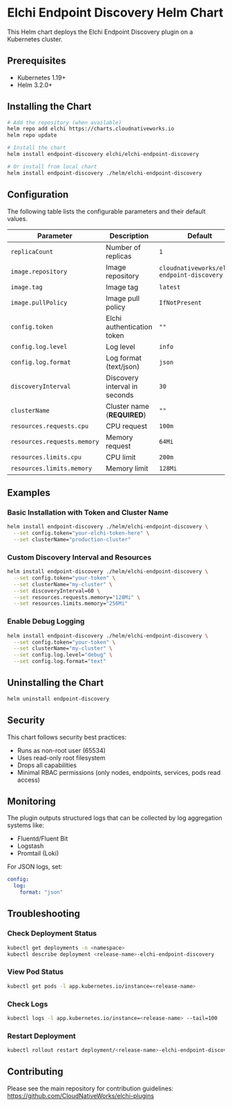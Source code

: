 # Elchi Endpoint Discovery Helm Chart

This Helm chart deploys the Elchi Endpoint Discovery plugin on a Kubernetes cluster.

## Prerequisites

- Kubernetes 1.19+
- Helm 3.2.0+

## Installing the Chart

```bash
# Add the repository (when available)
helm repo add elchi https://charts.cloudnativeworks.io
helm repo update

# Install the chart
helm install endpoint-discovery elchi/elchi-endpoint-discovery

# Or install from local chart
helm install endpoint-discovery ./helm/elchi-endpoint-discovery
```

## Configuration

The following table lists the configurable parameters and their default values.

| Parameter | Description | Default |
|-----------|-------------|---------|
| `replicaCount` | Number of replicas | `1` |
| `image.repository` | Image repository | `cloudnativeworks/elchi-endpoint-discovery` |
| `image.tag` | Image tag | `latest` |
| `image.pullPolicy` | Image pull policy | `IfNotPresent` |
| `config.token` | Elchi authentication token | `""` |
| `config.log.level` | Log level | `info` |
| `config.log.format` | Log format (text/json) | `json` |
| `discoveryInterval` | Discovery interval in seconds | `30` |
| `clusterName` | Cluster name (**REQUIRED**) | `""` |
| `resources.requests.cpu` | CPU request | `100m` |
| `resources.requests.memory` | Memory request | `64Mi` |
| `resources.limits.cpu` | CPU limit | `200m` |
| `resources.limits.memory` | Memory limit | `128Mi` |

## Examples

### Basic Installation with Token and Cluster Name

```bash
helm install endpoint-discovery ./helm/elchi-endpoint-discovery \
  --set config.token="your-elchi-token-here" \
  --set clusterName="production-cluster"
```

### Custom Discovery Interval and Resources

```bash
helm install endpoint-discovery ./helm/elchi-endpoint-discovery \
  --set config.token="your-token" \
  --set clusterName="my-cluster" \
  --set discoveryInterval=60 \
  --set resources.requests.memory="128Mi" \
  --set resources.limits.memory="256Mi"
```


### Enable Debug Logging

```bash
helm install endpoint-discovery ./helm/elchi-endpoint-discovery \
  --set config.token="your-token" \
  --set clusterName="my-cluster" \
  --set config.log.level="debug" \
  --set config.log.format="text"
```

## Uninstalling the Chart

```bash
helm uninstall endpoint-discovery
```

## Security

This chart follows security best practices:

- Runs as non-root user (65534)
- Uses read-only root filesystem
- Drops all capabilities
- Minimal RBAC permissions (only nodes, endpoints, services, pods read access)

## Monitoring

The plugin outputs structured logs that can be collected by log aggregation systems like:

- Fluentd/Fluent Bit
- Logstash
- Promtail (Loki)

For JSON logs, set:
```yaml
config:
  log:
    format: "json"
```

## Troubleshooting

### Check Deployment Status
```bash
kubectl get deployments -n <namespace>
kubectl describe deployment <release-name>-elchi-endpoint-discovery
```

### View Pod Status
```bash
kubectl get pods -l app.kubernetes.io/instance=<release-name>
```

### Check Logs
```bash
kubectl logs -l app.kubernetes.io/instance=<release-name> --tail=100
```

### Restart Deployment
```bash
kubectl rollout restart deployment/<release-name>-elchi-endpoint-discovery
```

## Contributing

Please see the main repository for contribution guidelines: https://github.com/CloudNativeWorks/elchi-plugins